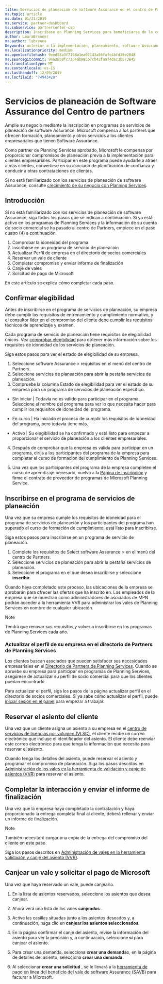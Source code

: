 ```yaml
---
title: Servicios de planeación de software Assurance en el centro de Partners | Centro de Partners
ms.topic: article
ms.date: 01/21/2019
ms.service: partner-dashboard
ms.subservice: partnercenter-csp
description: Inscríbase en Planning Services para beneficiarse de la compensación de Microsoft para ofrecer entrenamiento y otros servicios a los clientes empresariales que tienen software Assurance.
author: LauraBrenner
ms.author: labrenne
Keywords: anterior a la implementación, planeamiento, software Assurance
ms.localizationpriority: medium
ms.openlocfilehash: 9eed58a3f7198a1ea02143a96fafe4bfd39e2848
ms.sourcegitcommit: 9a628b8fc73d4db995b7cb42faaf4d6c3b573e45
ms.translationtype: MT
ms.contentlocale: es-ES
ms.lasthandoff: 12/09/2019
ms.locfileid: "74943428"
---
```

# <a name="software-assurance-planning-services-in-partner-center"></a>Servicios de planeación de Software Assurance del Centro de partners

Amplíe su negocio mediante la inscripción en programas de servicios de planeación de software Assurance. Microsoft compensa a los partners que ofrecen formación, planeamiento y otros servicios a los clientes empresariales que tienen Software Assurance.

Como partner de Planning Services aprobado, Microsoft le compensa por proporcionar compromisos de planeación previa a la implementación para clientes empresariales. Participar en este programa puede ayudarle a atraer a más clientes, convertirse en su asociado de planificación de confianza y conducir a otras contrataciones de clientes.

Si no está familiarizado con los servicios de planeación de software Assurance, consulte [crecimiento de su negocio con Planning Services](https://planningservices.partners.extranet.microsoft.com/en/Pages/default.aspx).


## <a name="get-started"></a>Introducción

Si no está familiarizado con los servicios de planeación de software Assurance, siga todos los pasos que se indican a continuación. Si ya está activo en los programas de Planning Services y la información de su cuenta de socio comercial se ha pasado al centro de Partners, empiece en el paso cuatro (4) a continuación. 

1. Comprobar la idoneidad del programa 
2. Inscribirse en un programa de servicio de planeación
3. Actualizar Perfil de empresa en el directorio de socios comerciales
4. Reservar un vale de cliente 
5. Completar compromiso y enviar informe de finalización
6. Canje de vales 
7. Solicitud de pago de Microsoft

En este artículo se explica cómo completar cada paso.

## <a name="confirm-eligibility"></a>Confirmar elegibilidad

Antes de inscribirse en el programa de servicios de planeación, su empresa debe cumplir los requisitos de entrenamiento y cumplimiento normativo, y el consultor líder en el compromiso del cliente debe cumplir los requisitos técnicos de aprendizaje y examen. 

Cada programa de servicio de planeación tiene requisitos de elegibilidad únicos. Vea [comprobar elegibilidad](https://planningservices.partners.extranet.microsoft.com/en/Pages/partnereligibilityrequirements.aspx) para obtener más información sobre los requisitos de idoneidad de los servicios de planeación.

Siga estos pasos para ver el estado de elegibilidad de su empresa.

1. Seleccione software Assurance > requisitos en el menú del centro de Partners. 
2. Seleccione servicios de planeación para abrir la pestaña servicios de planeación.
3. Compruebe la columna Estado de elegibilidad para ver el estado de su empresa para un programa de servicios de planeación específico. 

- Sin iniciar | Todavía no es válido para participar en el programa. Seleccione el nombre del programa para ver lo que necesita hacer para cumplir los requisitos de idoneidad del programa.

- En curso | Ha iniciado el proceso de cumplir los requisitos de idoneidad del programa, pero todavía tiene más.

- Activo | Su elegibilidad se ha confirmado y está listo para empezar a proporcionar el servicio de planeación a los clientes empresariales. 

4. Después de comprobar que la empresa es válida para participar en un programa, dirija a los participantes del programa de la empresa para completar el curso de formación del cumplimiento de Planning Services. 

5. Una vez que los participantes del programa de la empresa completen el curso de aprendizaje necesario, vuelva a la [Página de inscripción](https://planningservices.partners.extranet.microsoft.com/en/Pages/GetRegistered.aspx) y firme el contrato de proveedor de programas de Microsoft Planning Service. 

## <a name="enroll-in-the-planning-services-program"></a>Inscribirse en el programa de servicios de planeación

Una vez que su empresa cumple los requisitos de idoneidad para el programa de servicios de planeación y los participantes del programa han superado el curso de formación de cumplimiento, está listo para inscribirse. 

Siga estos pasos para inscribirse en un programa de servicio de planeación.

1. Complete los requisitos de Select software Assurance > en el menú del centro de Partners. 
2. Seleccione servicios de planeación para abrir la pestaña servicios de planeación.
3. Seleccione el programa en el que desea inscribirse y seleccione **inscribir.**

Cuando haya completado este proceso, las ubicaciones de la empresa se aprobarán para ofrecer las ofertas que ha inscrito en. Los empleados de la empresa que se muestran como administradores de asociados de MPN podrán acceder a la herramienta VVR para administrar los vales de Planning Services en nombre de cualquier ubicación.
>[!Note]
> Tendrá que renovar sus requisitos y volver a inscribirse en los programas de Planning Services cada año.

### <a name="update-your-companys-profile-in-the-planning-services-partner-directory"></a>Actualizar el perfil de su empresa en el directorio de Partners de Planning Services 

Los clientes buscan asociados que pueden satisfacer sus necesidades empresariales en el [Directorio de Partners de Planning Services](https://directory.partners.extranet.microsoft.com/psbproviders/). Cuando se apruebe su empresa para participar en programas de Planning Services, asegúrese de actualizar su perfil de socio comercial para que los clientes puedan encontrarlo. 

Para actualizar el perfil, siga los pasos de la página actualizar perfil en el directorio de socios comerciales. Si ya sabe cómo actualizar el perfil, puede [iniciar sesión en el panel](https://planningservices.partners.extranet.microsoft.com/en/Pages/dashboard.aspx) para empezar a trabajar.  

## <a name="reserve-customer-voucher"></a>Reservar el asiento del cliente

Una vez que un cliente asigna un asiento a su empresa en el [centro de servicios de licencias por volumen (VLSC)](https://www.microsoft.com/Licensing/servicecenter/default.aspx), el cliente recibe un correo electrónico que incluye el identificador del asiento. El cliente debe reenviar este correo electrónico para que tenga la información que necesita para reservar el asiento. 

Cuando tenga los detalles del asiento, puede reservar el asiento y programar el compromiso de planeación. Siga los pasos descritos en [Administración de los vales en la herramienta de validación y canje de asientos (VVR)](voucher-validation-tool.md) para reservar el asiento.  

## <a name="complete-the-engagement-and-submit-completion-report"></a>Completar la interacción y enviar el informe de finalización

Una vez que la empresa haya completado la contratación y haya proporcionado la entrega completa final al cliente, deberá rellenar y enviar un informe de finalización.

>[!NOTE]
> También necesitará cargar una copia de la entrega del compromiso del cliente en este paso. 


Siga los pasos descritos en [Administración de vales en la herramienta validación y canje del asiento (VVR)](voucher-validation-tool.md).

## <a name="redeem-a-voucher-and-request-payment-from-microsoft"></a>Canjear un vale y solicitar el pago de Microsoft

Una vez que haya reservado un vale, puede canjearlo. 

1. En la lista de asientos reservados, seleccione los asientos que desea canjear. 
2. Ahora verá una lista de los vales **canjeados** .
3. Active las casillas situadas junto a los asientos deseados y, a continuación, haga clic en **canjear los asientos seleccionados**.
4. En la página confirmar el canje del asiento, revise la información del asiento para ver la precisión y, a continuación, seleccione **sí** para canjear el asiento.

5. Para crear una demanda, selecciona **crear una demanda**o, en la página de detalles del asiento, selecciona **crear una demanda**.

6. Al seleccionar **crear una solicitud** , se le llevará a la [herramienta de pago en línea del beneficio del vale de software Assurance (SAVB)](https://planningservices.partners.extranet.microsoft.com/en/Pages/getpaid.aspx) para facturar a Microsoft.



